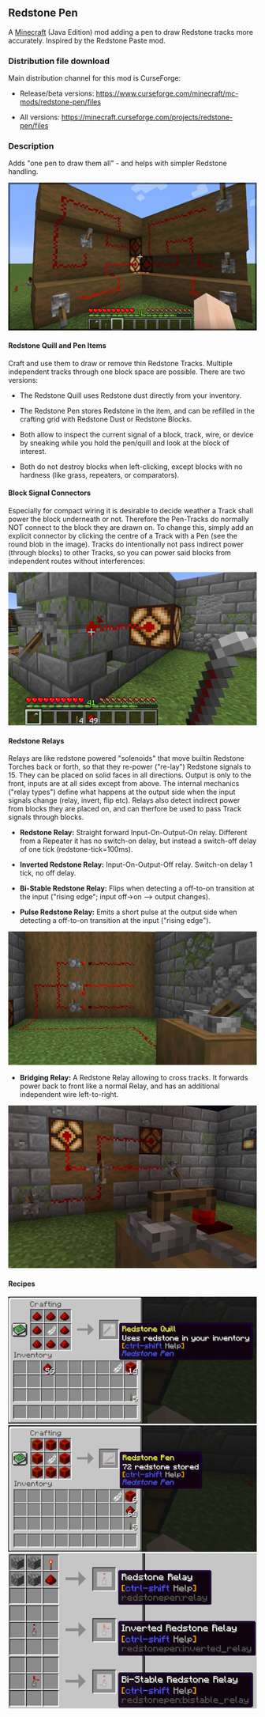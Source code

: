 
## Redstone Pen

A [Minecraft](https://minecraft.net) (Java Edition) mod adding a pen to draw
Redstone tracks more accurately. Inspired by the Redstone Paste mod.

### Distribution file download

Main distribution channel for this mod is CurseForge:

  - Release/beta versions: https://www.curseforge.com/minecraft/mc-mods/redstone-pen/files

  - All versions: https://minecraft.curseforge.com/projects/redstone-pen/files

### Description

Adds "one pen to draw them all" - and helps with simpler Redstone handling.

![](documentation/pentracks.png)

#### Redstone Quill and Pen Items

Craft and use them to draw or remove thin Redstone Tracks. Multiple independent tracks through one block
space are possible. There are two versions:

- The Redstone Quill uses Redstone dust directly from your inventory.

- The Redstone Pen stores Redstone in the item, and can be refilled in the crafting grid with Redstone
  Dust or Redstone Blocks.

- Both allow to inspect the current signal of a block, track, wire, or device by sneaking while you hold
  the pen/quill and look at the block of interest.

- Both do not destroy blocks when left-clicking, except blocks with no hardness (like grass, repeaters,
  or comparators).

#### Block Signal Connectors

Especially for compact wiring it is desirable to decide weather a Track shall power the block underneath
or not. Therefore the Pen-Tracks do normally NOT connect to the block they are drawn on. To change this,
simply add an explicit connector by clicking the centre of a Track with a Pen (see the round blob in the
image). Tracks do intentionally not pass indirect power (through blocks) to other Tracks, so you can power
said blocks from independent routes without interferences:

![](documentation/rspen-connector.png)

#### Redstone Relays

Relays are like redstone powered "solenoids" that move builtin Redstone Torches back or forth, so that they
re-power ("re-lay") Redstone signals to 15. They can be placed on solid faces in all directions. Output is
only to the front, inputs are at all sides except from above. The internal mechanics ("relay types") define
what happens at the output side when the input signals change (relay, invert, flip etc). Relays also detect
indirect power from blocks they are placed on, and can therfore be used to pass Track signals through
blocks.

- **Redstone Relay:** Straight forward Input-On-Output-On relay. Different from a Repeater it has no
  switch-on delay, but instead a switch-off delay of one tick (redstone-tick=100ms).

- **Inverted Redstone Relay:**  Input-On-Output-Off relay. Switch-on delay 1 tick, no off delay.

- **Bi-Stable Redstone Relay:** Flips when detecting a off-to-on transition at the input ("rising edge";
  input off->on --> output changes).

- **Pulse Redstone Relay:** Emits a short pulse at the output side when detecting a off-to-on transition
  at the input ("rising edge").

![](documentation/relays.png)

- **Bridging Relay:** A Redstone Relay allowing to cross tracks. It forwards power back to front like a
  normal Relay, and has an additional independent wire left-to-right.

![](documentation/bridging-relay.png)

#### Recipes

![](documentation/rspen-quill-recipe.png)
![](documentation/rspen-penrecipe.png)
![](documentation/relay-recipe1.png)
